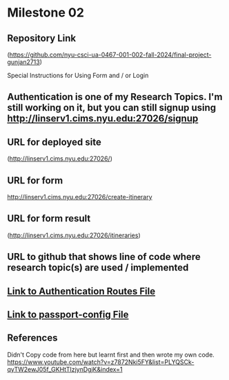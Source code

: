 Milestone 02
===

Repository Link
---
(https://github.com/nyu-csci-ua-0467-001-002-fall-2024/final-project-gunjan2713)

Special Instructions for Using Form and / or Login

Authentication is one of my Research Topics. I'm still working on it, but you can still signup using http://linserv1.cims.nyu.edu:27026/signup
---

URL for deployed site 
---
(http://linserv1.cims.nyu.edu:27026/)

URL for form 
---
http://linserv1.cims.nyu.edu:27026/create-itinerary

URL for form result
---
(http://linserv1.cims.nyu.edu:27026/itineraries)

URL to github that shows line of code where research topic(s) are used / implemented
--- 
## [Link to Authentication Routes File](routes/authRoutes.js) 
## [Link to passport-config File](passport-config.js) 

References 
---

Didn't Copy code from here but learnt first and then wrote my own code. 
https://www.youtube.com/watch?v=z7872Nki5FY&list=PLYQSCk-qyTW2ewJ05f_GKHtTIzjynDgjK&index=1
